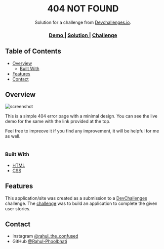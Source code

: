 <!-- Please update value in the {}  -->

<h1 align="center">404 NOT FOUND</h1>

<div align="center">
   Solution for a challenge from  <a href="http://devchallenges.io" target="_blank">Devchallenges.io</a>.
</div>

<div align="center">
  <h3>
    <a href="https://rahul-phoolbhati.github.io/devchallenge.io/">
      Demo
    </a>
    <span> | </span>
    <a href="https://github.com/Rahul-Phoolbhati/devchallenge.io">
      Solution
    </a>
    <span> | </span>
    <a href="https://devchallenges.io/challenges/wBunSb7FPrIepJZAg0sY">
      Challenge
    </a>
  </h3>
</div>

<!-- TABLE OF CONTENTS -->

## Table of Contents

- [Overview](#overview)
  - [Built With](#built-with)
- [Features](#features)
- [Contact](#contact)


<!-- OVERVIEW -->

## Overview

![screenshot](https://user-images.githubusercontent.com/100228521/215847637-824a7c8c-48f9-4985-a41b-879890339510.png)

This is a simple 404 error page with a minimal design. You can see the live demo for the same with the link provided at the top.

Feel free to impreove it if you find any improvement, it will be helpful for me as well.
<br><br>

### Built With

<!-- This section should list any major frameworks that you built your project using. Here are a few examples.-->

- [HTML](https://developer.mozilla.org/en-US/docs/Web/HTML)
- [CSS](https://developer.mozilla.org/en-US/docs/Web/CSS)
## Features

<!-- List the features of your application or follow the template. Don't share the figma file here :) -->

This application/site was created as a submission to a [DevChallenges](https://devchallenges.io/challenges) challenge. The [challenge](https://devchallenges.io/challenges/wBunSb7FPrIepJZAg0sY) was to build an application to complete the given user stories.




## Contact

- Instagram [@rahul_the_confused](https://www.instagram.com/rahul_the_confused/)
- GitHub [@Rahul-Phoolbhati](https://{github.com/Rahul-Phoolbhati})

